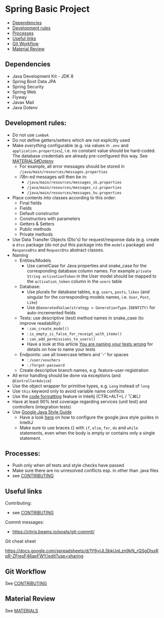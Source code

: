 # Spring Basic Project

[//]: # (# &#40;## Game logic parameters &#40;uncomment, if Tribes project&#41; )

[//]: # (|        |Building time   ||Building cost       ||HP     |Effect                                                         |)

[//]: # (|--------|-------|---------|--------|------------|-------|---------------------------------------------------------------|)

[//]: # (|        |Level 1|Level n  |Level 1 |Level n     |Level n|Level n                                                        |)

[//]: # (|Townhall|2:00   |n * 1:00 |200 gold|n * 200 gold|n * 200|can build level n buildings                                    |)

[//]: # (|Farm    |1:00   |n * 1:00 |100 gold|n * 100 gold|n * 100|+&#40;n * 5&#41; + 5 food / minute                                     |)

[//]: # (|Mine    |1:00   |n * 1:00 |100 gold|n * 100 gold|n * 100|+&#40;n * 5&#41; + 5 gold / minute                                     |)

[//]: # (|Academy |1:30   |n * 1:00 |150 gold|n * 100 gold|n * 150|can build level n troops                                       |)

[//]: # (|Troop   |0:30   |n * 0:30 |25 gold |n * 25 gold |n * 20 |-&#40;n * 5&#41; food / minute<br>+&#40;n * 10&#41; attack<br>+&#40;n * 5&#41; defense |)



- [Dependencies](#dependencies)
- [Development rules](#development-rules)
- [Processes](#processes)
- [Useful links](#useful-links)
- [Git Workflow](#git-workflow)
- [Material Review](#material-review)

## Dependencies

- Java Development Kit - JDK 8
- Spring Boot Data JPA
- Spring Security
- Spring Web
- Flyway
- Javax Mail
- Java Dotenv

## Development rules:

- Do not use `Lombok`
- Do not define getters/setters which are not explicitly used
- Make *everything* configurable (e.g. via values in `.env` and `application.properties`), i.e. no constant value should be hard-coded. The database credentials are already pre-configured this way. See [MATERIALS#Dotenv](MATERIALS.md#dotenv)
  - For example, all error messages should be stored in `/java/main/resources/messages.properties`
  - i18n-ed messages will then be in:
    - `/java/main/resources/messages_sk.properties`
    - `/java/main/resources/messages_cz.properties`
    - `/java/main/resources/messages_hu.properties`
- Place contents into classes according to this order:
  - Final fields
  - Fields
  - Default constructor
  - Constructors with parameters
  - Getters & Setters
  - Public methods
  - Private methods
- Use Data Transfer Objects (Dto's) for request/response data (e.g. create a `dtos` package (do not put this package into the `models` package) and `ResponseDto` and `RequestDto` abstract classes.
- Naming
  - Entities/Models
    - Use camelCase for Java properties and snake_case for the corresponding database column names. For example `private String activationToken` in the User model should be mapped to the `activation_token` column in the `users` table
  - Database:
    - Use plurals for database tables, e.g. `users`, `posts`, `likes` (and singular for the corresponding models names, i.e. `User`, `Post`, `Like`)
    - Use `@GeneratedValue(strategy = GenerationType.IDENTITY)` for auto-incremented fields
  - Tests: use descriptive (test) method names in snake_case (to improve readability):
    - : `can_create_model()`
    - : `is_empty_is_false_for_receipt_with_items()`
    - : `can_add_permissions_to_users()`
    - Have a look at this article [You are naming your tests wrong](https://enterprisecraftsmanship.com/posts/you-naming-tests-wrong/) for details on how to name your tests
  - Endpoints: use all lowercase letters and '-' for spaces
    - : `/user/vouchers`
    - : `/forgot-password`
  - Create descriptive branch names, e.g. feature-user-registration
- All error handling should be done via exceptions (and `@ControllerAdvice`)
- Use the object wrapper for primitive types, e.g. `Long` instead of `long`
- Use `this` keyword only to avoid variable name conflicts
- Use the [code formatting](https://blog.jetbrains.com/idea/2020/06/code-formatting/) feature in Intellij (CTRL+ALT+L / ⌥⌘L)
- Have at least 90% test coverage regarding services (unit test) and controllers (integration tests)
- Use [Google Java Style Guide](https://google.github.io/styleguide/javaguide.html)
  - Have a look [here](https://stackoverflow.com/questions/42979700/how-to-configure-google-java-code-formatter-in-intellij-idea-17) on how to configure the google java style guides in IntelliJ
  - Make sure to use braces {} with `if`, `else`, `for`, `do` and `while` statements, even when the body is empty or contains only a single statement.


## Processes:
- Push only when *all* tests and style checks have passed
- Make sure there are no unresolved conflicts esp. in other than .java files
- see [CONTRIBUTING](CONTRIBUTING.md)

## Useful links

Contributing:

- see [CONTRIBUTING](CONTRIBUTING.md)

Commit messages:

- https://chris.beams.io/posts/git-commit/

Git cheat sheet

https://docs.google.com/spreadsheets/d/1Y6ylJLSbkUqLzn9kN_rQSgDlssRpR-ZFresF46apFWY/edit?usp=sharing

## Git Workflow

See [CONTRIBUTING](CONTRIBUTING.md)

## Material Review

See [MATERIALS](MATERIALS.md)
